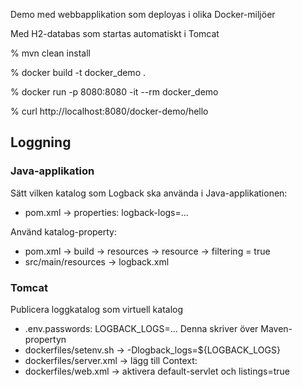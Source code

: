 Demo med webbapplikation som deployas i olika Docker-miljöer

Med H2-databas som startas automatiskt i Tomcat

% mvn clean install

% docker build -t docker_demo .

% docker run -p 8080:8080 -it --rm docker_demo

% curl http://localhost:8080/docker-demo/hello


## Loggning
### Java-applikation
Sätt vilken katalog som Logback ska använda i Java-applikationen:
* pom.xml -> properties: logback-logs=...

Använd katalog-property:
  * pom.xml -> build -> resources -> resource -> filtering = true
  * src/main/resources -> logback.xml

### Tomcat
Publicera loggkatalog som virtuell katalog
* .env.passwords: LOGBACK_LOGS=...
    Denna skriver över Maven-propertyn
* dockerfiles/setenv.sh -> -Dlogback_logs=${LOGBACK_LOGS}
* dockerfiles/server.xml -> lägg till Context: <Context path="/logback-logs" docBase="${logback_logs}"/>
* dockerfiles/web.xml -> aktivera default-servlet och listings=true
